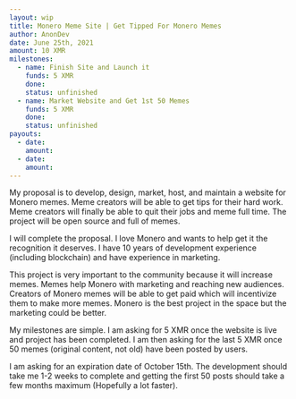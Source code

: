```yaml
---
layout: wip
title: Monero Meme Site | Get Tipped For Monero Memes
author: AnonDev
date: June 25th, 2021
amount: 10 XMR
milestones:
  - name: Finish Site and Launch it
    funds: 5 XMR
    done:
    status: unfinished
  - name: Market Website and Get 1st 50 Memes
    funds: 5 XMR
    done:
    status: unfinished
payouts:
  - date:
    amount:
  - date:
    amount:
---
```


My proposal is to develop, design, market, host, and maintain a website for Monero memes. Meme creators will be able to get tips for their hard work. Meme creators will finally be able to quit their jobs and meme full time. The project will be open source and full of memes.

I will complete the proposal. I love Monero and wants to help get it the recognition it deserves. I have 10 years of development experience (including blockchain) and have experience in marketing.

This project is very important to the community because it will increase memes. Memes help Monero with marketing and reaching new audiences. Creators of Monero memes will be able to get paid which will incentivize them to make more memes. Monero is the best project in the space but the marketing could be better.

My milestones are simple. I am asking for 5 XMR once the website is live and project has been completed. I am then asking for the last 5 XMR once 50 memes (original content, not old) have been posted by users.

I am asking for an expiration date of October 15th. The development should take me 1-2 weeks to complete and getting the first 50 posts should take a few months maximum (Hopefully a lot faster).
